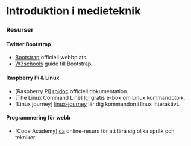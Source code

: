 
# Introduktion i medieteknik


### Resurser

#### Twitter Bootstrap 
- [Bootstrap][boot] officiell webbplats. 
- [W3schools][w3boot] guide till Bootstrap. 

#### Raspberry Pi & Linux
- [Raspberry Pi] [rpidoc] officiell dokumentation. 
- [The Linux Command Line] [lcl] gratis e-bok om Linux kommandotolk. 
- [Linux journey] [linux-journey] lär dig kommandon i linux interaktivt.


#### Programmering för webb
- [Code Academy] [ca] online-resurs för att lära sig olika språk och tekniker.


[boot]: http://getbootstrap.com
[w3boot]: http://www.w3schools.com/bootstrap/bootstrap_get_started.asp
[lcl]: http://linuxcommand.org/tlcl.php
[rpidoc]: https://www.raspberrypi.org/documentation/
[linux-journey]: https://linuxjourney.com/
[ca]: https://www.codecademy.com/
